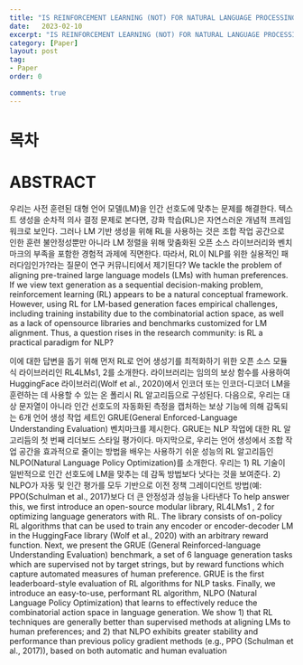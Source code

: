 ```yaml
---
title: "IS REINFORCEMENT LEARNING (NOT) FOR NATURAL LANGUAGE PROCESSING?: BENCHMARKS, BASELINES, AND BUILDING BLOCKS FOR NATURAL LANGUAGE POLICY OPTIMIZATION 정리"
date:   2023-02-10
excerpt: "IS REINFORCEMENT LEARNING (NOT) FOR NATURAL LANGUAGE PROCESSING?: BENCHMARKS, BASELINES, AND BUILDING BLOCKS FOR NATURAL LANGUAGE POLICY OPTIMIZATION paper review"
category: [Paper]
layout: post
tag:
- Paper
order: 0

comments: true
---
```


# 목차


# ABSTRACT
우리는 사전 훈련된 대형 언어 모델(LM)을 인간 선호도에 맞추는 문제를 해결한다. 텍스트 생성을 순차적 의사 결정 문제로 본다면, 강화 학습(RL)은 자연스러운 개념적 프레임워크로 보인다. 그러나 LM 기반 생성을 위해 RL을 사용하는 것은 조합 작업 공간으로 인한 훈련 불안정성뿐만 아니라 LM 정렬을 위해 맞춤화된 오픈 소스 라이브러리와 벤치마크의 부족을 포함한 경험적 과제에 직면한다. 따라서, RL이 NLP를 위한 실용적인 패러다임인가?라는 질문이 연구 커뮤니티에서 제기된다?
We tackle the problem of aligning pre-trained large language models (LMs) with human preferences. If we view text generation as a sequential decision-making problem, reinforcement learning (RL) appears to be a natural conceptual framework. However, using RL for LM-based generation faces empirical challenges, including training instability due to the combinatorial action space, as well as a lack of opensource libraries and benchmarks customized for LM alignment. Thus, a question rises in the research community: is RL a practical paradigm for NLP?


이에 대한 답변을 돕기 위해 먼저 RL로 언어 생성기를 최적화하기 위한 오픈 소스 모듈식 라이브러리인 RL4LMs1, 2를 소개한다. 라이브러리는 임의의 보상 함수를 사용하여 HuggingFace 라이브러리(Wolf et al., 2020)에서 인코더 또는 인코더-디코더 LM을 훈련하는 데 사용할 수 있는 온 폴리시 RL 알고리듬으로 구성된다. 다음으로, 우리는 대상 문자열이 아니라 인간 선호도의 자동화된 측정을 캡처하는 보상 기능에 의해 감독되는 6개 언어 생성 작업 세트인 GRUE(General Enforced-Language Understanding Evaluation) 벤치마크를 제시한다. GRUE는 NLP 작업에 대한 RL 알고리듬의 첫 번째 리더보드 스타일 평가이다. 마지막으로, 우리는 언어 생성에서 조합 작업 공간을 효과적으로 줄이는 방법을 배우는 사용하기 쉬운 성능의 RL 알고리듬인 NLPO(Natural Language Policy Optimization)를 소개한다. 우리는 1) RL 기술이 일반적으로 인간 선호도에 LM을 맞추는 데 감독 방법보다 낫다는 것을 보여준다. 2) NLPO가 자동 및 인간 평가를 모두 기반으로 이전 정책 그레이디언트 방법(예: PPO(Schulman et al., 2017)보다 더 큰 안정성과 성능을 나타낸다
To help answer this, we first introduce an open-source modular library, RL4LMs1 , 2 for optimizing language generators with RL. The library consists of on-policy RL algorithms that can be used to train any encoder or encoder-decoder LM in the HuggingFace library (Wolf et al., 2020) with an arbitrary reward function. Next, we present the GRUE (General Reinforced-language Understanding Evaluation) benchmark, a set of 6 language generation tasks which are supervised not by target strings, but by reward functions which capture automated measures of human preference. GRUE is the first leaderboard-style evaluation of RL algorithms for NLP tasks. Finally, we introduce an easy-to-use, performant RL algorithm, NLPO (Natural Language Policy Optimization) that learns to effectively reduce the combinatorial action space in language generation. We show 1) that RL techniques are generally better than supervised methods at aligning LMs to human preferences; and 2) that NLPO exhibits greater stability and performance than previous policy gradient methods (e.g., PPO (Schulman et al., 2017)), based on both automatic and human evaluation
